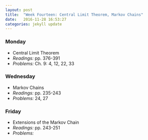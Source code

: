 ```yaml
---
layout: post
title:  "Week Fourteen: Central Limit Theorem, Markov Chains"
date:   2016-11-28 16:53:27
categories: jekyll update
---
```


### Monday  
- Central Limit Theorem
- *Readings:* pp. 376-391
- *Problems:* Ch. 9: 4, 12, 22, 33

### Wednesday
- Markov Chains
- *Readings:* pp. 235-243
- *Problems:* 24, 27

### Friday
- Extensions of the Markov Chain
- *Readings:* pp. 243-251
- *Problems:*